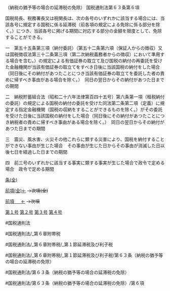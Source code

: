（納税の猶予等の場合の延滞税の免除）
国税通則法第６３条第６項

国税局長、税務署長又は税関長は、次の各号のいずれかに該当する場合には、当該各号に規定する国税に係る延滞税（前各項の規定による免除に係る部分を除く。）につき、当該各号に掲げる期間に対応する部分の金額を限度として、免除することができる。

一　第五十五条第三項（納付委託）（第五十二条第六項（保証人からの徴収）又は国税徴収法第三十二条第三項（第二次納税義務者からの徴収）において準用する場合を含む。）の規定による有価証券の取立て及び国税の納付の再委託を受けた金融機関が当該有価証券の取立てをすべき日後に当該国税の納付をした場合（同日後にその納付があつたことにつき当該有価証券の取立てを委託した者の責めに帰すべき事由がある場合を除く。）　同日の翌日からその納付があつた日までの期間

二　納税貯蓄組合法（昭和二十六年法律第百四十五号）第六条第一項（租税納付の委託）の規定による国税の納付の委託を受けた同法第二条第二項（定義）に規定する指定金融機関（国税の収納をすることができるものを除く。）がその委託を受けた日後に当該国税の納付をした場合（同日後にその納付があつたことにつき納税者の責めに帰すべき事由がある場合を除く。）　同日の翌日からその納付があつた日までの期間

三　震災、風水害、火災その他これらに類する災害により、国税を納付することができない事由が生じた場合　その事由が生じた日からその事由が消滅した日以後七日を経過した日までの期間

四　前三号のいずれかに該当する事実に類する事実が生じた場合で政令で定める場合　政令で定める期間

[条(全)](国税通則法＿＿＿＿＿第６３条_.md)

[前項(全)←](国税通則法＿＿＿＿＿第６３条第５項_.md)  ~~→次項(全)~~

[前項 　 ←](国税通則法＿＿＿＿＿第６３条第５項.md)  ~~→次項~~

[第１号](国税通則法＿＿＿＿＿第６３条第６項第１号.md)  [第２号](国税通則法＿＿＿＿＿第６３条第６項第２号.md)  [第３号](国税通則法＿＿＿＿＿第６３条第６項第３号.md)  [第４号](国税通則法＿＿＿＿＿第６３条第６項第４号.md)  

#国税通則法

#国税通則法/_第６章附帯税

#国税通則法/_第６章附帯税/_第１節延滞税及び利子税

#国税通則法/_第６章附帯税/_第１節延滞税及び利子税/第６３条（納税の猶予等の場合の延滞税の免除）

#国税通則法/第６３条（納税の猶予等の場合の延滞税の免除）

#国税通則法/第６３条（納税の猶予等の場合の延滞税の免除）/第６項


